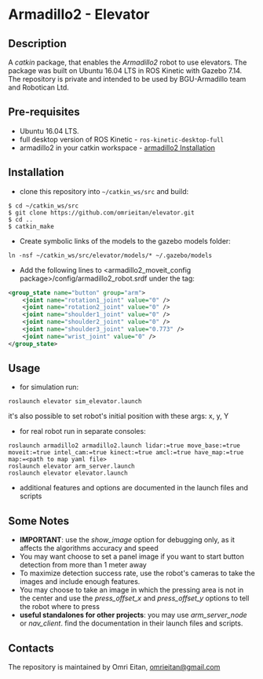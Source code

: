 # Armadillo2 - Elevator

## Description
A _catkin_ package, that enables the _Armadillo2_ robot to use elevators.
The package was built on Ubuntu 16.04 LTS in ROS Kinetic with Gazebo 7.14.  
The repository is private and intended to be used by BGU-Armadillo team and Robotican Ltd.

## Pre-requisites
* Ubuntu 16.04 LTS.
* full desktop version of ROS Kinetic - `ros-kinetic-desktop-full`
* armadillo2 in your catkin workspace - [armadillo2 Installation](http://wiki.ros.org/armadillo2/Tutorials/Installation)

## Installation
* clone this repository into `~/catkin_ws/src` and build:
```
$ cd ~/catkin_ws/src
$ git clone https://github.com/omrieitan/elevator.git
$ cd ..
$ catkin_make
```
* Create symbolic links of the models to the gazebo models folder:
```
ln -nsf ~/catkin_ws/src/elevator/models/* ~/.gazebo/models
```
* Add the following lines to <armadillo2_moveit_config package>/config/armadillo2_robot.srdf
under the <robot name="armadillo2_robot"> tag:
```xml
<group_state name="button" group="arm">
    <joint name="rotation1_joint" value="0" />
    <joint name="rotation2_joint" value="0" />
    <joint name="shoulder1_joint" value="0" />
    <joint name="shoulder2_joint" value="0" />
    <joint name="shoulder3_joint" value="0.773" />
    <joint name="wrist_joint" value="0" />
</group_state>
```

## Usage
* for simulation run:
```
roslaunch elevator sim_elevator.launch
```
it's also possible to set robot's initial position with these args: x, y, Y

* for real robot run in separate consoles:
```
roslaunch armadillo2 armadillo2.launch lidar:=true move_base:=true moveit:=true intel_cam:=true kinect:=true amcl:=true have_map:=true map:=<path to map yaml file>
roslaunch elevator arm_server.launch
roslaunch elevator elevator.launch 
```
* additional features and options are documented in the launch files and scripts

## Some Notes
* __IMPORTANT__: use the _show_image_ option for debugging only, as it affects the algorithms accuracy and speed
* You may want choose to set a panel image if you want to start button detection from more than 1 meter away
* To maximize detection success rate, use the robot's cameras to take the images and include enough features.
* You may choose to take an image in which the pressing area is not in the center and use the _press_offset_x_ and _press_offset_y_ options to tell the robot where to press
* __useful standalones for other projects__: you may use _arm_server_node_ or _nav_client_. find the documentation in their launch files and scripts.

## Contacts
The repository is maintained by Omri Eitan, omrieitan@gmail.com
